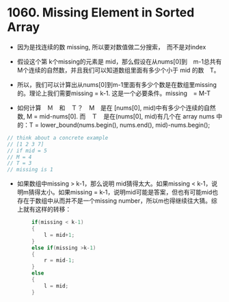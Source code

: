 # 1060. Missing Element in Sorted Array

- 因为是找连续的数 missing, 所以要对数值做二分搜索，　而不是对index

- 假设这个第 k个missing的元素是 mid，那么假设在从nums[0]到　m-1总共有M个连续的自然数，并且我们可以知道数组里面有多少个小于 mid 的数　T。

- 所以，我们可以计算出从nums[0]到m-1里面有多少个数是在数组里missing的。理论上我们需要missing = k-1. 这是一个必要条件。missing　= M-T

- 如何计算　Ｍ　和　Ｔ？　M　是在 [nums[0], mid)中有多少个连续的自然数, M = mid-nums[0]. 而　Ｔ　是在(nums[0], mid)有几个在 array nums 中的：T = lower_bound(nums.begin(), nums.end(), mid)-nums.begin();

```cpp
// think about a concrete example
// [1 2 3 7]
// if mid = 5
// M = 4
// T = 3
// missing is 1
```

- 如果数组中missing > k-1，那么说明 mid猜得太大。如果missing < k-1，说明m猜得太小。如果missing = k-1，说明mid可能是答案，但也有可能mid也存在于数组中从而并不是一个missing number，所以m也得继续往大猜。综上就有这样的转移：

```cpp
        if(missing < k-1)
        {
            l = mid+1;
        }
        else if(missing >k-1)
        {
            r = mid-1;
        }
        else
        {
            l = mid;
        }
```
